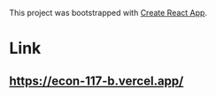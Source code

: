 This project was bootstrapped with [Create React App](https://github.com/facebook/create-react-app).

# Link

## https://econ-117-b.vercel.app/


